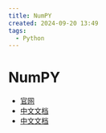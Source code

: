 ```yaml
---
title: NumPY
created: 2024-09-20 13:49
tags:
  - Python
---
```

<!-- markdownlint-disable MD025 -->

# NumPY

- [官网](https://numpy.org/)
- [中文文档](https://github.com/teadocs/numpy-cn)
- [中文文档](https://www.numpy.org.cn/)
